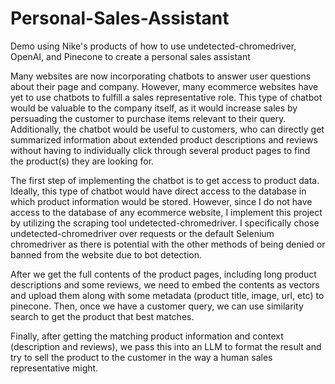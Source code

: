 # Personal-Sales-Assistant
Demo using Nike's products of how to use undetected-chromedriver, OpenAI, and Pinecone to create a personal sales assistant

Many websites are now incorporating chatbots to answer user questions about their page and company. However, many ecommerce websites have yet to use chatbots to fulfill a sales representative role. This type of chatbot would be valuable to the company itself, as it would increase sales by persuading the customer to purchase items relevant to their query. Additionally, the chatbot would be useful to customers, who can directly get summarized information about extended product descriptions and reviews without having to individually click through several product pages to find the product(s) they are looking for.

The first step of implementing the chatbot is to get access to product data. Ideally, this type of chatbot would have direct access to the database in which product information would be stored. However, since I do not have access to the database of any ecommerce website, I implement this project by utilizing the scraping tool undetected-chromedriver. I specifically chose undetected-chromedriver over requests or the default Selenium chromedriver as there is potential with the other methods of being denied or banned from the website due to bot detection.

After we get the full contents of the product pages, including long product descriptions and some reviews, we need to embed the contents as vectors and upload them along with some metadata (product title, image, url, etc) to pinecone. Then, once we have a customer query, we can use similarity search to get the product that best matches.

Finally, after getting the matching product information and context (description and reviews), we pass this into an LLM to format the result and try to sell the product to the customer in the way a human sales representative might.
